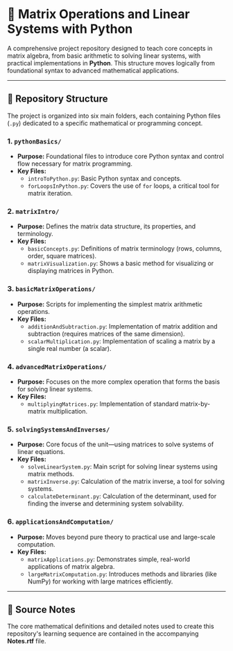 # 🐍 Matrix Operations and Linear Systems with Python

A comprehensive project repository designed to teach core concepts in matrix algebra, from basic arithmetic to solving linear systems, with practical implementations in **Python**. This structure moves logically from foundational syntax to advanced mathematical applications.

---

## 📂 Repository Structure

The project is organized into six main folders, each containing Python files (`.py`) dedicated to a specific mathematical or programming concept.

### 1. `pythonBasics/`
* **Purpose:** Foundational files to introduce core Python syntax and control flow necessary for matrix programming.
* **Key Files:**
    * `introToPython.py`: Basic Python syntax and concepts.
    * `forLoopsInPython.py`: Covers the use of `for` loops, a critical tool for matrix iteration.

### 2. `matrixIntro/`
* **Purpose:** Defines the matrix data structure, its properties, and terminology.
* **Key Files:**
    * `basicConcepts.py`: Definitions of matrix terminology (rows, columns, order, square matrices).
    * `matrixVisualization.py`: Shows a basic method for visualizing or displaying matrices in Python.

### 3. `basicMatrixOperations/`
* **Purpose:** Scripts for implementing the simplest matrix arithmetic operations.
* **Key Files:**
    * `additionAndSubtraction.py`: Implementation of matrix addition and subtraction (requires matrices of the same dimension).
    * `scalarMultiplication.py`: Implementation of scaling a matrix by a single real number (a scalar).

### 4. `advancedMatrixOperations/`
* **Purpose:** Focuses on the more complex operation that forms the basis for solving linear systems.
* **Key Files:**
    * `multiplyingMatrices.py`: Implementation of standard matrix-by-matrix multiplication.

### 5. `solvingSystemsAndInverses/`
* **Purpose:** Core focus of the unit—using matrices to solve systems of linear equations.
* **Key Files:**
    * `solveLinearSystem.py`: Main script for solving linear systems using matrix methods.
    * `matrixInverse.py`: Calculation of the matrix inverse, a tool for solving systems.
    * `calculateDeterminant.py`: Calculation of the determinant, used for finding the inverse and determining system solvability.

### 6. `applicationsAndComputation/`
* **Purpose:** Moves beyond pure theory to practical use and large-scale computation.
* **Key Files:**
    * `matrixApplications.py`: Demonstrates simple, real-world applications of matrix algebra.
    * `largeMatrixComputation.py`: Introduces methods and libraries (like NumPy) for working with large matrices efficiently.

---

## 📝 Source Notes

The core mathematical definitions and detailed notes used to create this repository's learning sequence are contained in the accompanying **Notes.rtf** file.
